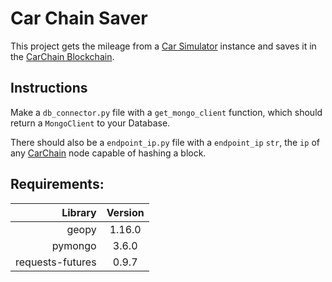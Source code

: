 # Car Chain Saver

This project gets the mileage from a [Car Simulator](https://github.com/LRAbbade/Car_Simulator) instance and saves it in the [CarChain Blockchain](https://github.com/alissonfpmorais/blockchain-js).

## Instructions

Make a `db_connector.py` file with a `get_mongo_client` function, which should return a `MongoClient` to your Database.

There should also be a `endpoint_ip.py` file with a `endpoint_ip` `str`, the `ip` of any [CarChain](https://github.com/alissonfpmorais/blockchain-js) node capable of hashing a block.

## Requirements:

| Library		   | Version   |
|-----------------:|:---------:|
| geopy 		   | 1.16.0	   |
| pymongo 	       | 3.6.0	   |
| requests-futures | 0.9.7	   |
